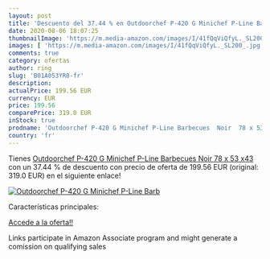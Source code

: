 ```yaml
---
layout: post
title: 'Descuento del 37.44 % en Outdoorchef P-420 G Minichef P-Line Barb'
date: 2020-08-06 18:07:25
thumbnailImage: 'https://m.media-amazon.com/images/I/41fQqViQfyL._SL200_.jpg'
images: [ 'https://m.media-amazon.com/images/I/41fQqViQfyL._SL200_.jpg' ]
comments: true
category: ofertas
author: ring
slug: 'B01A053YR0-fr'
description:
actualPrice: 199.56 EUR
currency: EUR
price: 199.56
comparePrice: 319.0 EUR
inStock: true
prodname: 'Outdoorchef P-420 G Minichef P-Line Barbecues  Noir  78 x 53 x43'
country: 'fr'
---
```


Tienes [Outdoorchef P-420 G Minichef P-Line Barbecues  Noir  78 x 53 x43](https://www.amazon.fr/dp/B01A053YR0/?tag=tolees0d-21) con un 37.44 % de descuento con precio de oferta de 199.56 EUR (original: 319.0 EUR) en el siguiente enlace!

[![Outdoorchef P-420 G Minichef P-Line Barb](https://m.media-amazon.com/images/I/41fQqViQfyL._SL200_.jpg)](https://www.amazon.fr/dp/B01A053YR0/?tag=tolees0d-21)

Características principales:


[Accede a la oferta!!](https://www.amazon.fr/dp/B01A053YR0/?tag=tolees0d-21)

Links participate in Amazon Associate program and might generate a comission on qualifying sales


